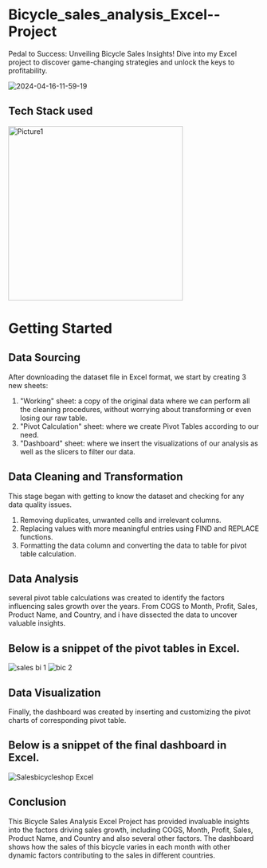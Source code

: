 # Bicycle_sales_analysis_Excel--Project
Pedal to Success: Unveiling Bicycle Sales Insights! Dive into my Excel project to discover game-changing strategies and unlock the keys to profitability. 

![2024-04-16-11-59-19](https://github.com/Abdulmalik25/Bicycle_sales_analysis_Excel--Project/assets/153974173/53f4ce47-8623-49d5-b45e-943bb40e4e71)

## Tech Stack used
<img src="https://github.com/Abdulmalik25/HBFC_Personal_Loan_Analysis_Excel-Project/assets/153974173/c69248d4-f54b-42af-9fd9-3b1d346ac291" alt="Picture1" width="350" height="350">

# Getting Started

## Data Sourcing
After downloading  the dataset file in Excel format, we start by creating 3 new sheets:
1.	"Working" sheet: a copy of the original data where we can perform all the cleaning procedures, without worrying about transforming or even losing our raw table.
2.	"Pivot Calculation" sheet: where we create Pivot Tables according to our need.
3.	"Dashboard" sheet: where we insert the visualizations of our analysis as well as the slicers to filter our data.

## Data Cleaning and Transformation
This stage began with getting to know the dataset and checking for any data quality issues.
1.	Removing duplicates, unwanted cells and irrelevant columns.
2.	Replacing values with more meaningful entries  using FIND and REPLACE functions.
3.	Formatting the data column and converting the data to table for pivot table calculation.

## Data Analysis
several pivot table calculations was created to identify the factors influencing sales growth over the years. From COGS to Month, Profit, Sales, Product Name, and Country, and i have  dissected the data to uncover valuable insights.

## Below is a snippet of the pivot tables in Excel.
![sales bi 1](https://github.com/Abdulmalik25/Bicycle_sales_analysis_Excel--Project/assets/153974173/0e6a8f39-dc90-4fa0-8dfb-7bc84a548980)
![bic 2](https://github.com/Abdulmalik25/Bicycle_sales_analysis_Excel--Project/assets/153974173/833b9bc1-17de-462f-b2c6-8bc8a6b9df8e)

## Data Visualization
Finally, the dashboard was created by inserting and  customizing the pivot charts of corresponding  pivot table.

## Below is a snippet of the final dashboard in Excel.
![Salesbicycleshop Excel](https://github.com/Abdulmalik25/Bicycle_sales_analysis_Excel--Project/assets/153974173/8fa89422-7799-4898-861b-d985000c88e9)

## Conclusion
 This Bicycle Sales Analysis Excel Project has provided invaluable insights into the factors driving sales growth, including COGS, Month, Profit, Sales, Product Name, and Country and also several other factors. The dashboard shows how the sales of this bicycle varies in each month with other dynamic factors contributing to the sales in different countries.




